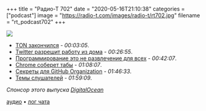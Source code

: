 +++
title = "Радио-Т 702"
date = "2020-05-16T21:10:38"
categories = ["podcast"]
image = "https://radio-t.com/images/radio-t/rt702.jpg"
filename = "rt_podcast702"
+++

![](https://radio-t.com/images/radio-t/rt702.jpg)

- [TON закончился](https://telegra.ph/What-Was-TON-And-Why-It-Is-Over-05-12) - *00:03:05*.
- [Twitter разрешит работу из дома](https://www.buzzfeednews.com/article/alexkantrowitz/twitter-will-allow-employees-to-work-at-home-forever) - *00:26:55*.
- [Программирование это не развлечение для всех](https://thenextweb.com/growth-quarters/2020/05/15/coding-is-not-fun-its-technically-and-ethically-complex-syndication/) - *00:42:07*.
- [Chrome соберет табы](https://www.engadget.com/google-chrome-tab-groups-feature-164057759.html) - *01:08:07*.
- [Секреты для GitHub Organization](https://github.blog/changelog/2020-05-14-organization-secrets/) - *01:46:33*.
- [Темы слушателей](https://radio-t.com/p/2020/05/12/prep-702/) - *01:59:09*.

*Спонсор этого выпуска [DigitalOcean](https://www.digitalocean.com)*


[аудио](https://cdn.radio-t.com/rt_podcast702.mp3) • [лог чата](https://chat.radio-t.com/logs/radio-t-702.html)
<audio src="https://cdn.radio-t.com/rt_podcast702.mp3" preload="none"></audio>
